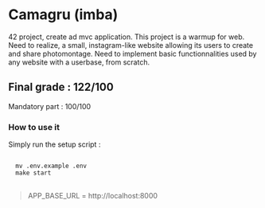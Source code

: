 <h1>Camagru (imba)</h1>
<p>42 project, create ad mvc application. This project is a warmup for web. Need to realize, a small, instagram-like website allowing its users to create and share photomontage. Need to implement basic functionnalities used by any website with a userbase, from scratch.</p>
<h2>Final grade : 122/100</h2>
<p>Mandatory part : 100/100</p>
<h3>How to use it</h3>
<p>Simply run the setup script :</p>
<pre>
<code>
  mv .env.example .env
  make start
</code>
</pre>

> APP_BASE_URL = http://localhost:8000
